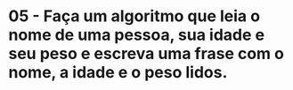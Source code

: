 # 05 - Faça um algoritmo que leia o nome de uma pessoa, sua idade e seu peso e escreva uma frase com o nome, a idade e o peso lidos.
